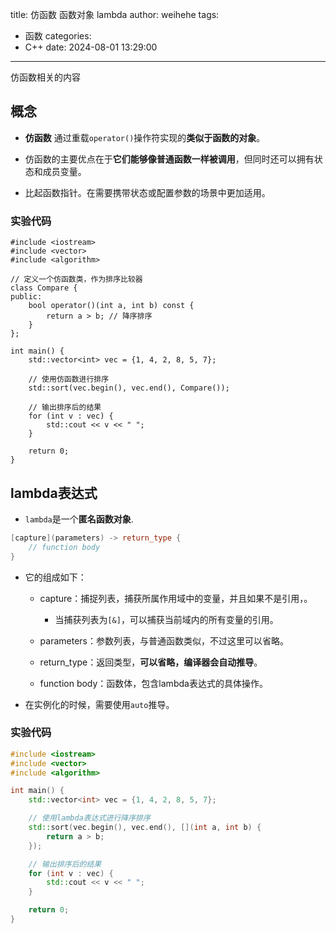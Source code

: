 title: 仿函数 函数对象 lambda
author: weihehe
tags:
  - 函数
categories:
  - C++
date: 2024-08-01 13:29:00
---
仿函数相关的内容
<!--more-->
## 概念

- **仿函数** 通过重载`operator()`操作符实现的**类似于函数的对象**。

- 仿函数的主要优点在于**它们能够像普通函数一样被调用**，但同时还可以拥有状态和成员变量。

- 比起函数指针。在需要携带状态或配置参数的场景中更加适用。

### 实验代码

```
#include <iostream>
#include <vector>
#include <algorithm>

// 定义一个仿函数类，作为排序比较器
class Compare {
public:
    bool operator()(int a, int b) const {
        return a > b; // 降序排序
    }
};

int main() {
    std::vector<int> vec = {1, 4, 2, 8, 5, 7};

    // 使用仿函数进行排序
    std::sort(vec.begin(), vec.end(), Compare());

    // 输出排序后的结果
    for (int v : vec) {
        std::cout << v << " ";
    }

    return 0;
}

```

## lambda表达式

- `lambda`是一个**匿名函数对象**.

```c++
[capture](parameters) -> return_type {
    // function body
}
```
- 它的组成如下：

	- capture：捕捉列表，捕获所属作用域中的变量，并且如果不是引用，。
		- 当捕获列表为`[&]`，可以捕获当前域内的所有变量的引用。
    
	- parameters：参数列表，与普通函数类似，不过这里可以省略。
    
	- return_type：返回类型，**可以省略，编译器会自动推导**。
    
	- function body：函数体，包含lambda表达式的具体操作。

- 在实例化的时候，需要使用`auto`推导。

### 实验代码

```c++
#include <iostream>
#include <vector>
#include <algorithm>

int main() {
    std::vector<int> vec = {1, 4, 2, 8, 5, 7};

    // 使用lambda表达式进行降序排序
    std::sort(vec.begin(), vec.end(), [](int a, int b) {
        return a > b;
    });

    // 输出排序后的结果
    for (int v : vec) {
        std::cout << v << " ";
    }

    return 0;
}

```